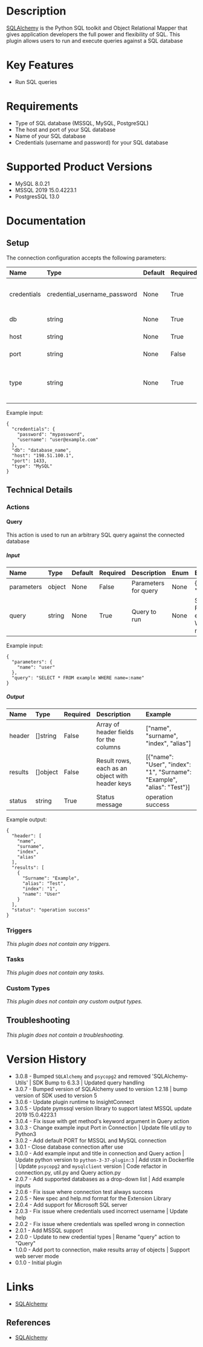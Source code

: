 # Description

[SQLAlchemy](http://docs.sqlalchemy.org/en/latest/) is the Python SQL toolkit and Object Relational Mapper that gives application developers the full power and flexibility of SQL.
This plugin allows users to run and execute queries against a SQL database

# Key Features

* Run SQL queries

# Requirements

* Type of SQL database (MSSQL, MySQL, PostgreSQL)
* The host and port of your SQL database
* Name of your SQL database
* Credentials (username and password) for your SQL database

# Supported Product Versions

* MySQL 8.0.21
* MSSQL 2019 15.0.4223.1
* PostgresSQL 13.0

# Documentation

## Setup

The connection configuration accepts the following parameters:  

|Name|Type|Default|Required|Description|Enum|Example|Placeholder|Tooltip|
| :--- | :--- | :--- | :--- | :--- | :--- | :--- | :--- | :--- |
|credentials|credential_username_password|None|True|Database username and password|None|{ "username": "user@example.com", "password": "mypassword"}|None|None|
|db|string|None|True|Database name|None|database_name|None|None|
|host|string|None|True|Database hostname|None|198.51.100.1|None|None|
|port|string|None|False|Database port|None|1433|None|None|
|type|string|None|True|Database type (MSSQL, MySQL, PostgreSQL)|["MSSQL", "MySQL", "PostgreSQL"]|MySQL|None|None|

Example input:

```
{
  "credentials": {
    "password": "mypassword",
    "username": "user@example.com"
  },
  "db": "database_name",
  "host": "198.51.100.1",
  "port": 1433,
  "type": "MySQL"
}
```

## Technical Details

### Actions


#### Query

This action is used to run an arbitrary SQL query against the connected database

##### Input

|Name|Type|Default|Required|Description|Enum|Example|Placeholder|Tooltip|
| :--- | :--- | :--- | :--- | :--- | :--- | :--- | :--- | :--- |
|parameters|object|None|False|Parameters for query|None|{ "name": "user" }|None|None|
|query|string|None|True|Query to run|None|SELECT * FROM example WHERE name=:name|None|None|
  
Example input:

```
{
  "parameters": {
    "name": "user"
  },
  "query": "SELECT * FROM example WHERE name=:name"
}
```

##### Output

|Name|Type|Required|Description|Example|
| :--- | :--- | :--- | :--- | :--- |
|header|[]string|False|Array of header fields for the columns|["name", "surname", "index", "alias"]|
|results|[]object|False|Result rows, each as an object with header keys|[{"name": "User", "index": "1", "Surname": "Example", "alias": "Test"}]|
|status|string|True|Status message|operation success|
  
Example output:

```
{
  "header": [
    "name",
    "surname",
    "index",
    "alias"
  ],
  "results": [
    {
      "Surname": "Example",
      "alias": "Test",
      "index": "1",
      "name": "User"
    }
  ],
  "status": "operation success"
}
```
### Triggers
  
*This plugin does not contain any triggers.*
### Tasks
  
*This plugin does not contain any tasks.*

### Custom Types
  
*This plugin does not contain any custom output types.*

## Troubleshooting
  
*This plugin does not contain a troubleshooting.*

# Version History

* 3.0.8 - Bumped `SQLAlchemy` and `psycopg2` and removed 'SQLAlchemy-Utils' | SDK Bump to 6.3.3 | Updated query handling
* 3.0.7 - Bumped version of SQLAlchemy used to version 1.2.18 | bump version of SDK used to version 5
* 3.0.6 - Update plugin runtime to InsightConnect
* 3.0.5 - Update pymssql version library to support latest MSSQL update 2019 15.0.4223.1
* 3.0.4 - Fix issue with get method's keyword argument in Query action
* 3.0.3 - Change example input Port in Connection | Update file util.py to Python3
* 3.0.2 - Add default PORT for MSSQL and MySQL connection
* 3.0.1 - Close database connection after use
* 3.0.0 - Add example input and title in connection and Query action | Update python version to `python-3-37-plugin:3` | Add `USER` in Dockerfile | Update `psycopg2` and `mysqlclient` version | Code refactor in connection.py, util.py and Query action.py
* 2.0.7 - Add supported databases as a drop-down list | Add example inputs
* 2.0.6 - Fix issue where connection test always success
* 2.0.5 - New spec and help.md format for the Extension Library
* 2.0.4 - Add support for Microsoft SQL server
* 2.0.3 - Fix issue where credentials used incorrect username | Update help
* 2.0.2 - Fix issue where credentials was spelled wrong in connection
* 2.0.1 - Add MSSQL support
* 2.0.0 - Update to new credential types | Rename "query" action to "Query"
* 1.0.0 - Add port to connection, make results array of objects | Support web server mode
* 0.1.0 - Initial plugin

# Links

* [SQLAlchemy](http://docs.sqlalchemy.org/en/latest/)

## References

* [SQLAlchemy](http://docs.sqlalchemy.org/en/latest/)